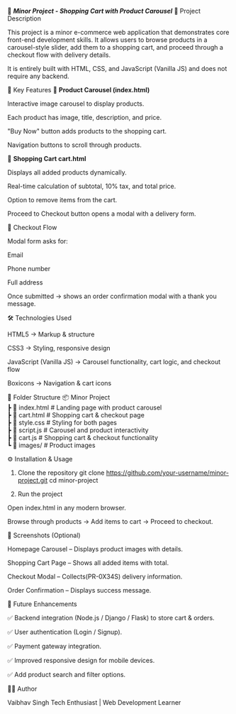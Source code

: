 🛒 ***Minor Project - Shopping Cart with Product Carousel***
📌 Project Description

This project is a minor e-commerce web application that demonstrates core front-end development skills.
It allows users to browse products in a carousel-style slider, add them to a shopping cart, and proceed through a checkout flow with delivery details.

It is entirely built with HTML, CSS, and JavaScript (Vanilla JS) and does not require any backend.

🎯 Key Features
🔹 **Product Carousel (index.html)**

Interactive image carousel to display products.

Each product has image, title, description, and price.

"Buy Now" button adds products to the shopping cart.

Navigation buttons to scroll through products.

🔹 **Shopping Cart cart.html**

Displays all added products dynamically.

Real-time calculation of subtotal, 10% tax, and total price.

Option to remove items from the cart.

Proceed to Checkout button opens a modal with a delivery form.

🔹 Checkout Flow

Modal form asks for:

Email

Phone number

Full address

Once submitted → shows an order confirmation modal with a thank you message.

🛠️ Technologies Used

HTML5 → Markup & structure

CSS3 → Styling, responsive design

JavaScript (Vanilla JS) → Carousel functionality, cart logic, and checkout flow

Boxicons → Navigation & cart icons

📂 Folder Structure
📦 Minor Project  
 ┣ 📜 index.html        # Landing page with product carousel  
 ┣ 📜 cart.html         # Shopping cart & checkout page  
 ┣ 📜 style.css         # Styling for both pages  
 ┣ 📜 script.js         # Carousel and product interactivity  
 ┣ 📜 cart.js           # Shopping cart & checkout functionality  
 ┗ 📂 images/           # Product images  

⚙️ Installation & Usage
1. Clone the repository
git clone https://github.com/your-username/minor-project.git
cd minor-project

2. Run the project

Open index.html in any modern browser.

Browse through products → Add items to cart → Proceed to checkout.

📸 Screenshots (Optional)

Homepage Carousel – Displays product images with details.

Shopping Cart Page – Shows all added items with total.

Checkout Modal – Collects(PR-0X34S) delivery information.

Order Confirmation – Displays success message.

🔮 Future Enhancements

✅ Backend integration (Node.js / Django / Flask) to store cart & orders.

✅ User authentication (Login / Signup).

✅ Payment gateway integration.

✅ Improved responsive design for mobile devices.

✅ Add product search and filter options.

👨‍💻 Author

Vaibhav Singh
Tech Enthusiast | Web Development Learner
